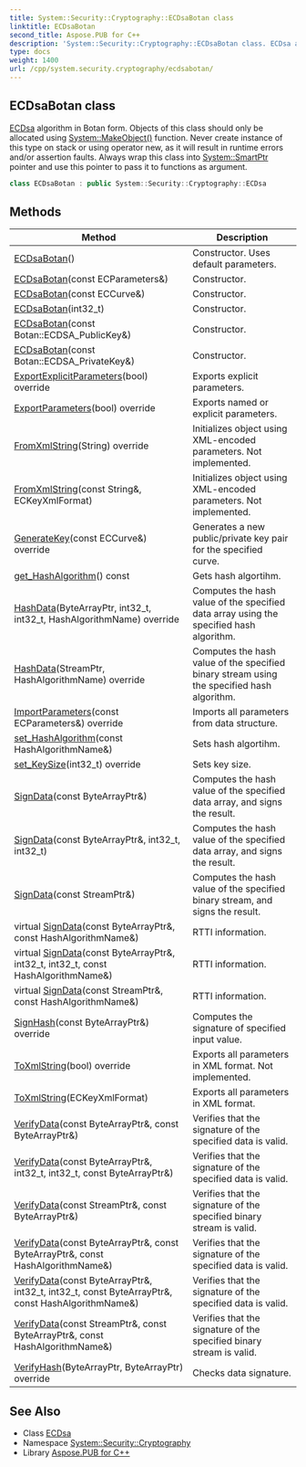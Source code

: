 ```yaml
---
title: System::Security::Cryptography::ECDsaBotan class
linktitle: ECDsaBotan
second_title: Aspose.PUB for C++
description: 'System::Security::Cryptography::ECDsaBotan class. ECDsa algorithm in Botan form. Objects of this class should only be allocated using System::MakeObject() function. Never create instance of this type on stack or using operator new, as it will result in runtime errors and/or assertion faults. Always wrap this class into System::SmartPtr pointer and use this pointer to pass it to functions as argument in C++.'
type: docs
weight: 1400
url: /cpp/system.security.cryptography/ecdsabotan/
---
```

## ECDsaBotan class


[ECDsa](../ecdsa/) algorithm in Botan form. Objects of this class should only be allocated using [System::MakeObject()](../../system/makeobject/) function. Never create instance of this type on stack or using operator new, as it will result in runtime errors and/or assertion faults. Always wrap this class into [System::SmartPtr](../../system/smartptr/) pointer and use this pointer to pass it to functions as argument.

```cpp
class ECDsaBotan : public System::Security::Cryptography::ECDsa
```

## Methods

| Method | Description |
| --- | --- |
| [ECDsaBotan](./ecdsabotan/)() | Constructor. Uses default parameters. |
| [ECDsaBotan](./ecdsabotan/)(const ECParameters\&) | Constructor. |
| [ECDsaBotan](./ecdsabotan/)(const ECCurve\&) | Constructor. |
| [ECDsaBotan](./ecdsabotan/)(int32_t) | Constructor. |
| [ECDsaBotan](./ecdsabotan/)(const Botan::ECDSA_PublicKey\&) | Constructor. |
| [ECDsaBotan](./ecdsabotan/)(const Botan::ECDSA_PrivateKey\&) | Constructor. |
| [ExportExplicitParameters](./exportexplicitparameters/)(bool) override | Exports explicit parameters. |
| [ExportParameters](./exportparameters/)(bool) override | Exports named or explicit parameters. |
| [FromXmlString](./fromxmlstring/)(String) override | Initializes object using XML-encoded parameters. Not implemented. |
| [FromXmlString](./fromxmlstring/)(const String\&, ECKeyXmlFormat) | Initializes object using XML-encoded parameters. Not implemented. |
| [GenerateKey](./generatekey/)(const ECCurve\&) override | Generates a new public/private key pair for the specified curve. |
| [get_HashAlgorithm](./get_hashalgorithm/)() const | Gets hash algortihm. |
| [HashData](./hashdata/)(ByteArrayPtr, int32_t, int32_t, HashAlgorithmName) override | Computes the hash value of the specified data array using the specified hash algorithm. |
| [HashData](./hashdata/)(StreamPtr, HashAlgorithmName) override | Computes the hash value of the specified binary stream using the specified hash algorithm. |
| [ImportParameters](./importparameters/)(const ECParameters\&) override | Imports all parameters from data structure. |
| [set_HashAlgorithm](./set_hashalgorithm/)(const HashAlgorithmName\&) | Sets hash algortihm. |
| [set_KeySize](./set_keysize/)(int32_t) override | Sets key size. |
| [SignData](./signdata/)(const ByteArrayPtr\&) | Computes the hash value of the specified data array, and signs the result. |
| [SignData](./signdata/)(const ByteArrayPtr\&, int32_t, int32_t) | Computes the hash value of the specified data array, and signs the result. |
| [SignData](./signdata/)(const StreamPtr\&) | Computes the hash value of the specified binary stream, and signs the result. |
| virtual [SignData](./signdata/)(const ByteArrayPtr\&, const HashAlgorithmName\&) | RTTI information. |
| virtual [SignData](./signdata/)(const ByteArrayPtr\&, int32_t, int32_t, const HashAlgorithmName\&) | RTTI information. |
| virtual [SignData](./signdata/)(const StreamPtr\&, const HashAlgorithmName\&) | RTTI information. |
| [SignHash](./signhash/)(const ByteArrayPtr\&) override | Computes the signature of specified input value. |
| [ToXmlString](./toxmlstring/)(bool) override | Exports all parameters in XML format. Not implemented. |
| [ToXmlString](./toxmlstring/)(ECKeyXmlFormat) | Exports all parameters in XML format. |
| [VerifyData](./verifydata/)(const ByteArrayPtr\&, const ByteArrayPtr\&) | Verifies that the signature of the specified data is valid. |
| [VerifyData](./verifydata/)(const ByteArrayPtr\&, int32_t, int32_t, const ByteArrayPtr\&) | Verifies that the signature of the specified data is valid. |
| [VerifyData](./verifydata/)(const StreamPtr\&, const ByteArrayPtr\&) | Verifies that the signature of the specified binary stream is valid. |
| [VerifyData](./verifydata/)(const ByteArrayPtr\&, const ByteArrayPtr\&, const HashAlgorithmName\&) | Verifies that the signature of the specified data is valid. |
| [VerifyData](./verifydata/)(const ByteArrayPtr\&, int32_t, int32_t, const ByteArrayPtr\&, const HashAlgorithmName\&) | Verifies that the signature of the specified data is valid. |
| [VerifyData](./verifydata/)(const StreamPtr\&, const ByteArrayPtr\&, const HashAlgorithmName\&) | Verifies that the signature of the specified binary stream is valid. |
| [VerifyHash](./verifyhash/)(ByteArrayPtr, ByteArrayPtr) override | Checks data signature. |
## See Also

* Class [ECDsa](../ecdsa/)
* Namespace [System::Security::Cryptography](../)
* Library [Aspose.PUB for C++](../../)
